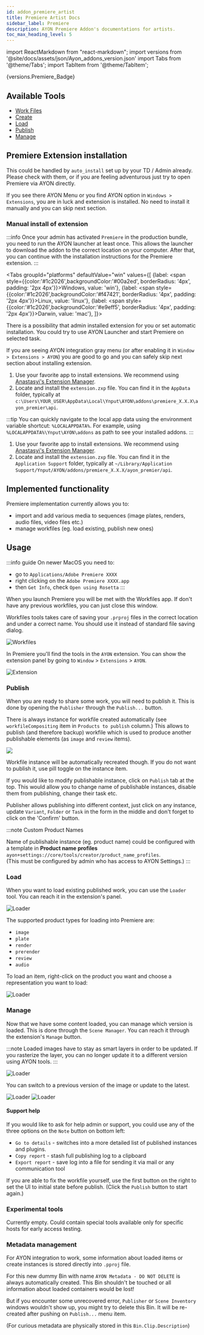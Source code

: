 ```yaml
---
id: addon_premiere_artist
title: Premiere Artist Docs
sidebar_label: Premiere
description: AYON Premiere Addon's documentations for artists.
toc_max_heading_level: 5
---
```


import ReactMarkdown from "react-markdown";
import versions from '@site/docs/assets/json/Ayon_addons_version.json'
import Tabs from '@theme/Tabs';
import TabItem from '@theme/TabItem';

<ReactMarkdown>
{versions.Premiere_Badge}
</ReactMarkdown>

<!-- based on PS implementation, same principle and menu -->
## Available Tools

-   [Work Files](artist_tools_workfiles.md)
-   [Create](artist_tools_creator.md)
-   [Load](artist_tools_loader.md)
-   [Publish](artist_tools_publisher.md)
-   [Manage](artist_tools_inventory.md)

## Premiere Extension installation

This could be handled by `auto_install` set up by your TD / Admin already. Please check with them, or if you are
feeling adventurous just try to open Premiere via AYON directly. 

If you see there AYON Menu or you find AYON option in `Windows > Extensions`, you are in luck and extension is installed.
No need to install it manually and you can skip next section.

### Manual install of extension

:::info
Once your admin has activated `Premiere` in the production bundle, you need to run the AYON launcher at least once. This allows the launcher to download the addon to the correct location on your computer. 
After that, you can continue with the installation instructions for the Premiere extension.
:::

<Tabs
groupId="platforms"
defaultValue="win"
values={[
{label: <span style={{color:'#1c2026',backgroundColor:'#00a2ed', borderRadius: '4px', padding: '2px 4px'}}>Windows</span>, value: 'win'},
{label: <span style={{color:'#1c2026',backgroundColor:'#f47421', borderRadius: '4px', padding: '2px 4px'}}>Linux</span>, value: 'linux'},
{label: <span style={{color:'#1c2026',backgroundColor:'#e9eff5', borderRadius: '4px', padding: '2px 4px'}}>Darwin</span>, value: 'mac'},
]}>

<TabItem value="win">

There is a possibility that admin installed extension for you or set automatic installation. You could try to use AYON Launcher and start
Premiere on selected task. 

If you are seeing AYON integration gray menu (or after enabling it in `Window > Extensions > AYON`) you are good to go and you
can safely skip next section about installing extension.

1. Use your favorite app to install extensions. We recommend using [Anastasyi's Extension Manager](https://install.anastasiy.com/).
2. Locate and install the `extension.zxp` file. You can find it in the `AppData` folder, typically at `c:\Users\YOUR_USER\AppData\Local\Ynput\AYON\addons\premiere_X.X.X\ayon_premier\api`.

:::tip
You can quickly navigate to the local app data using the environment variable shortcut: `%LOCALAPPDATA%`. For example, using `%LOCALAPPDATA%\Ynput\AYON\addons` as path to see your installed addons.
:::

</TabItem>

<TabItem value="mac">

1. Use your favorite app to install extensions. We recommend using [Anastasyi's Extension Manager](https://install.anastasiy.com/).
2. Locate and install the `extension.zxp` file. You can find it in the `Application Support` folder, typically at `~/Library/Application Support/Ynput/AYON/addons/premiere_X.X.X/ayon_premier/api`.

</TabItem>

</Tabs>

## Implemented functionality

Premiere implementation currently allows you to:
- import and add various media to sequences (image plates, renders, audio files, video files etc.)
- manage workfiles (eg. load existing, publish new ones)

## Usage

:::info guide
On newer MacOS you need to:
- go to `Applications/Adobe Premiere XXXX`
- right clicking on the `Adobe Premiere XXXX.app`
- then `Get Info`, check `Open using Rosetta`
:::

When you launch Premiere you will be met with the Workfiles app. If don't have any previous workfiles, you can just close this window.

Workfiles tools takes care of saving your `.prproj` files in the correct location and under a correct name. You should use it instead of standard file saving dialog.

![Workfiles](assets/premiere/artist/premiere_workfiles_tool.png)

<div class="row">
<div class="col">

In Premiere you'll find the tools in the `AYON` extension. You can show the extension panel by going to `Window` > `Extensions` > `AYON`.

</div>
<div class="col">

![Extension](assets/premiere/artist/premiere_extension.png)

</div>
</div>

### Publish

When you are ready to share some work, you will need to publish it. This is done by opening the `Publisher` through the `Publish...` button.

There is always instance for workfile created automatically (see `workfileCompositing` item in `Products to publish` column.) This allows to publish (and therefore backup) workfile which is used to produce another publishable elements (as `image` and `review` items).

![](assets/premiere/artist/publisher.png)

Workfile instance will be automatically recreated though. If you do not want to publish it, use pill toggle on the instance item.

If you would like to modify publishable instance, click on `Publish` tab at the top. This would allow you to change name of publishable instances, disable them from publishing, change their task etc.

Publisher allows publishing into different context, just click on any instance, update `Variant`, `Folder` or `Task` in the form in the middle and don't forget to click on the 'Confirm' button.

:::note Custom Product Names

Name of publishable instance (eg. product name) could be configured with a template in **Product name profiles** `ayon+settings://core/tools/creator/product_name_profiles`. <br/>
(This must be configured by admin who has access to AYON Settings.)
:::

### Load

When you want to load existing published work, you can use the `Loader` tool. You can reach it in the extension's panel.

![Loader](assets/loader.png) <!-- picture needs to be changed -->

The supported product types for loading into Premiere are:

- `image`
- `plate`
- `render`
- `prerender`
- `review`
- `audio`

To load an item, right-click on the product you want and choose a representation you want to load:

![Loader](assets/loader_load.gif)

### Manage

Now that we have some content loaded, you can manage which version is loaded. This is done through the `Scene Manager`. You can reach it through the extension's `Manage` button.

:::note
Loaded images have to stay as smart layers in order to be updated. If you rasterize the layer, you can no longer update it to a different version using AYON tools.
:::

![Loader](assets/manage.png)

You can switch to a previous version of the image or update to the latest.

![Loader](assets/manage_switch.gif)
![Loader](assets/manage_update.gif)

#### Support help
If you would like to ask for help admin or support, you could use any of the three options on the `Note` button on bottom left:
- `Go to details` - switches into a more detailed list of published instances and plugins.
- `Copy report` - stash full publishing log to a clipboard
- `Export report` - save log into a file for sending it via mail or any communication tool

If you are able to fix the workfile yourself, use the first button on the right to set the UI to initial state before publish. (Click the `Publish` button to start again.)

### Experimental tools

Currently empty. Could contain special tools available only for specific hosts for early access testing.

### Metadata management

For AYON integration to work, some information about loaded items or create instances is stored directly 
into `.pproj` file.

For this new dummy Bin with name `AYON Metadata - DO NOT DELETE` is always automatically created. This Bin 
shouldn't be touched or all information about loaded containers would be lost!

But if you encounter some unrecovered error, `Publisher` or `Scene Inventory` windows wouldn't show up, 
you might try to delete this Bin. It will be re-created after pushing on `Publish...` menu item.

(For curious metadata are physically stored in this `Bin.Clip.Description`)